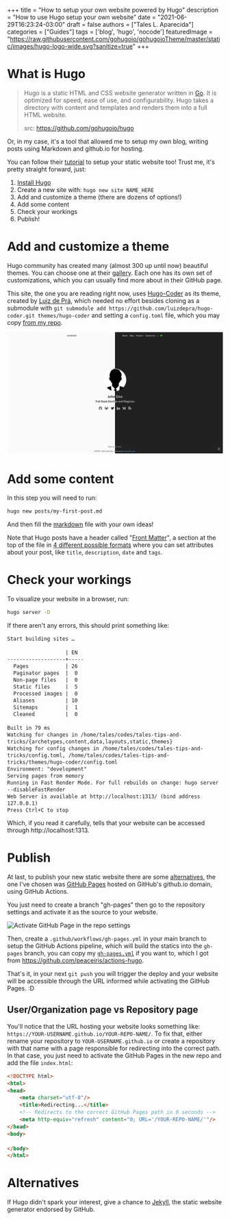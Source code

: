 +++
title = "How to setup your own website powered by Hugo"
description = "How to use Hugo setup your own website"
date = "2021-06-29T16:23:24-03:00"
draft = false
authors = ["Tales L. Aparecida"]
categories = ["Guides"]
tags = ['blog', 'hugo', 'nocode']
featuredImage = "https://raw.githubusercontent.com/gohugoio/gohugoioTheme/master/static/images/hugo-logo-wide.svg?sanitize=true"
+++

# What is Hugo

> Hugo is a static HTML and CSS website generator written in [Go](https://golang.org/). It is optimized for speed, ease of use, and configurability. Hugo takes a directory with content and templates and renders them into a full HTML website.
>
> src: https://github.com/gohugoio/hugo

Or, in my case, it's a tool that allowed me to setup my own blog, writing posts using Markdown and github.io for hosting.

You can follow their [tutorial](https://gohugo.io/getting-started/quick-start/) to setup your static website too! Trust me, it's pretty straight forward, just:

1) [Install Hugo](https://gohugo.io/getting-started/installing/)
2) Create a new site with: `hugo new site NAME_HERE`
3) Add and customize a theme (there are dozens of options!)
4) Add some content
5) Check your workings
6) Publish!


# Add and customize a theme

Hugo community has created many (almost 300 up until now) beautiful themes. You can choose one at their [gallery](themes.gohugo.io/). Each one has its own set of customizations, which you can usually find more about in their GitHub page.

This site, the one you are reading right now, uses [Hugo-Coder](https://github.com/luizdepra/hugo-coder/) as its theme, created by [Luiz de Prá](https://github.com/luizdepra), which needed no effort besides cloning as a submodule with `git submodule add https://github.com/luizdepra/hugo-coder.git themes/hugo-coder` and setting a `config.toml` file, which you may copy [from my repo](https://github.com/tales-aparecida/tales-tips-and-tricks/blob/main/config.toml).

![Hugo-coder home page](https://github.com/luizdepra/hugo-coder/raw/main/images/screenshot.png)


# Add some content

In this step you will need to run:

```sh
hugo new posts/my-first-post.md
```

And then fill the [markdown](https://www.markdownguide.org/) file with your own ideas!

Note that Hugo posts have a header called "[Front Matter](https://gohugo.io/content-management/front-matter)", a section at the top of the file in [4 different possible formats](https://gohugo.io/content-management/front-matter#front-matter-formats) where you can set attributes about your post, like `title`, `description`, `date` and `tags`.

# Check your workings

To visualize your website in a browser, run:

```sh
hugo server -D
```

If there aren't any errors, this should print something like:

```
Start building sites … 

                   | EN  
-------------------+-----
  Pages            | 26  
  Paginator pages  |  0  
  Non-page files   |  0  
  Static files     |  5  
  Processed images |  0  
  Aliases          | 10  
  Sitemaps         |  1  
  Cleaned          |  0  

Built in 79 ms
Watching for changes in /home/tales/codes/tales-tips-and-tricks/{archetypes,content,data,layouts,static,themes}
Watching for config changes in /home/tales/codes/tales-tips-and-tricks/config.toml, /home/tales/codes/tales-tips-and-tricks/themes/hugo-coder/config.toml
Environment: "development"
Serving pages from memory
Running in Fast Render Mode. For full rebuilds on change: hugo server --disableFastRender
Web Server is available at http://localhost:1313/ (bind address 127.0.0.1)
Press Ctrl+C to stop
```

Which, if you read it carefully, tells that your website can be accessed through http://localhost:1313.

# Publish

At last, to publish your new static website there are some [alternatives](https://gohugo.io/hosting-and-deployment/hosting-on-github/), the one I've chosen was [GitHub Pages](https://help.github.com/articles/what-is-github-pages/) hosted on GitHub's github.io domain, using GitHub Actions.

You just need to create a branch "gh-pages" then go to the repository settings and activate it as the source to your website.

![Activate GitHub Page in the repo settings](/tales-tips-and-tricks/images/gh-pages.png)

Then, create a `.github/workflows/gh-pages.yml` in your main branch to setup the GitHub Actions pipeline, which will build the statics into the `gh-pages` branch, you can copy my [`gh-pages.yml`](https://github.com/tales-aparecida/tales-tips-and-tricks/blob/main/.github/workflows/gh-pages.yml) if you want to, which I got from https://github.com/peaceiris/actions-hugo.

That's it, in your next `git push` you will trigger the deploy and your website will be accessible through the URL informed while activating the GitHub Pages. :D

## User/Organization page vs Repository page

You'll notice that the URL hosting your website looks something like: `https://YOUR-USERNAME.github.io/YOUR-REPO-NAME/`.
To fix that, either rename your repository to `YOUR-USERNAME.github.io` or create a repository with that name with a page responsible for redirecting into the correct path.
In that case, you just need to activate the GitHub Pages in the new repo and add the file `index.html`:

```html
<!DOCTYPE html>
<html>
<head>
    <meta charset="utf-8"/>
    <title>Redirecting...</title>
    <!-- Redirects to the correct GitHub Pages path in 0 seconds -->
    <meta http-equiv="refresh" content="0; URL='/YOUR-REPO-NAME/'"/>
</head>
<body>

</body>
</html>
```


# Alternatives

If Hugo didn't spark your interest, give a chance to [Jekyll](https://docs.github.com/pt/pages/setting-up-a-github-pages-site-with-jekyll),
the static website generator endorsed by GitHub.
